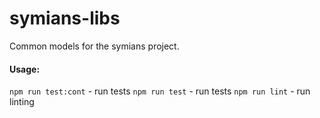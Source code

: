 # symians-libs
Common models for the symians project.

#### Usage:
`npm run test:cont` - run tests 
`npm run test` - run tests 
`npm run lint` - run linting


